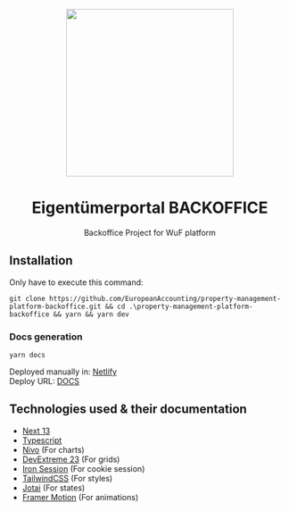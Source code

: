 <p align="center">
  <img width="300px" src="https://cdn.jsdelivr.net/gh/lisandroRocha/assets-cdn@main/Eigentumerportal/logos/Logo_WUF_cropped.png">
</p>

<h1 align="center">Eigentümerportal BACKOFFICE</h1>

<p align="center">Backoffice Project for WuF platform</p>

## Installation

Only have to execute this command:
```
git clone https://github.com/EuropeanAccounting/property-management-platform-backoffice.git && cd .\property-management-platform-backoffice && yarn && yarn dev
```

### Docs generation

```
yarn docs
```
Deployed manually in: [Netlify](https://app.netlify.com/sites/wuf-backoffice-docs/deploys) <br/>
Deploy URL: [DOCS](https://wuf-backoffice-docs.netlify.app/)

## Technologies used & their documentation

 - [Next 13](https://nextjs.org/)
 - [Typescript](https://www.typescriptlang.org/)
 - [Nivo](https://nivo.rocks/) (For charts)
 - [DevExtreme 23](https://js.devexpress.com/Demos/WidgetsGallery/) (For grids)
 - [Iron Session](https://github.com/vvo/iron-session) (For cookie session)
 - [TailwindCSS](https://tailwindcss.com/) (For styles)
 - [Jotai](https://jotai.org/) (For states)
 - [Framer Motion](https://www.framer.com/motion/) (For animations)
